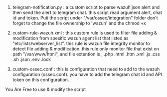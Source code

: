1. telegram-notification.py :
   	a custom script to parse wazuh json alert and then send the alert to telegram chat. this script read argument alert, chat id and token. Puti the script under "/var/ossec/integration" folder don't forget to change the file ownership to 'wazuh' and the chmod +x
    
3. custom-rule-wazuh.xml :
	this custom rule is used to filter file adding & modification from spesific wazuh agent list that listed as "etc/lists/webserver_list". this rule is wazuh file integrity monitor to detect file adding & modification. this rule only monitor file that exist on path "/var/www/html", and file extention is ; .php .html .htm .xml .js .css .sh .json .env .lock
    
3. custom-ossec.conf :
   	this is configuration that need to add to the wazuh configuration (ossec.conf). you have to add the telegram chat id and API token on this configuration.

You Are Free to use & modify the script
